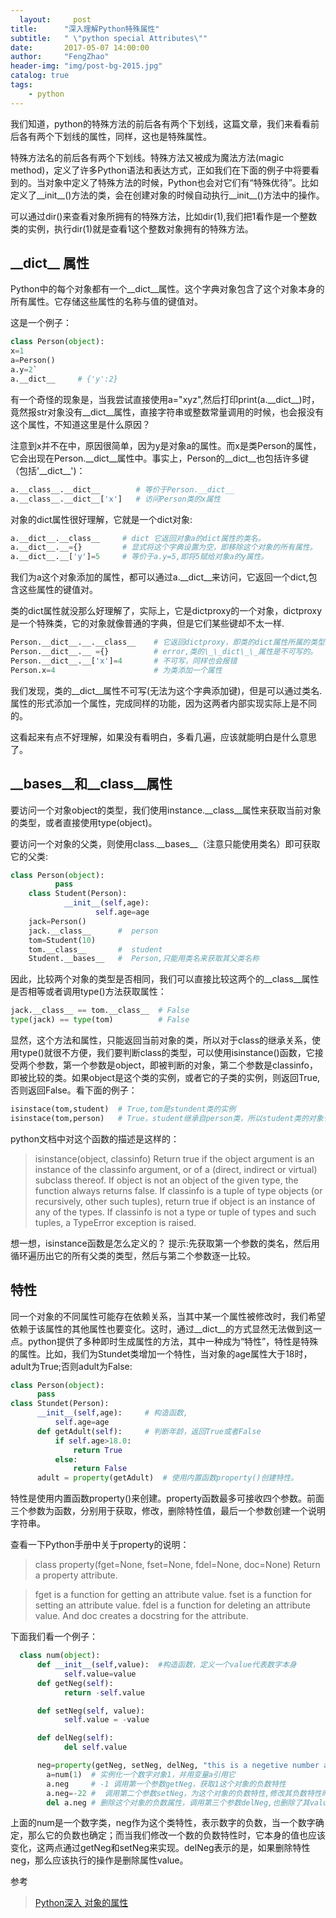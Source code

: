 ```yaml
---
  layout:     post
title:      "深入理解Python特殊属性"
subtitle:   " \"python special Attributes\""
date:       2017-05-07 14:00:00
author:     "FengZhao"
header-img: "img/post-bg-2015.jpg"
catalog: true
tags:
    - python
---
```



我们知道，python的特殊方法的前后各有两个下划线，这篇文章，我们来看看前后各有两个下划线的属性，同样，这也是特殊属性。

特殊方法名的前后各有两个下划线。特殊方法又被成为魔法方法(magic method)，定义了许多Python语法和表达方式，正如我们在下面的例子中将要看到的。当对象中定义了特殊方法的时候，Python也会对它们有“特殊优待”。比如定义了\_\_init\_\_()方法的类，会在创建对象的时候自动执行\_\_init\_\_()方法中的操作。

可以通过dir()来查看对象所拥有的特殊方法，比如dir(1),我们把1看作是一个整数类的实例，执行dir(1)就是查看1这个整数对象拥有的特殊方法。




## \_\_dict\_\_ 属性

  Python中的每个对象都有一个\_\_dict\_\_属性。这个字典对象包含了这个对象本身的所有属性。它存储这些属性的名称与值的键值对。

  这是一个例子：
```python
class Person(object):
x=1
a=Person()
a.y=2`  
a.__dict__     # {'y':2}
```

  有一个奇怪的现象是，当我尝试直接使用a="xyz",然后打印print(a.\_\_dict\_\_)时，竟然报str对象没有\_\_dict\_\_属性，直接字符串或整数常量调用的时候，也会报没有这个属性，不知道这里是什么原因？

  注意到x并不在中，原因很简单，因为y是对象a的属性。而x是类Person的属性，它会出现在Person.\_\_dict\_\_属性中。事实上，Person的\_\_dict\_\_也包括许多键（包括'\_\_dict\_\_')：

```python
a.__class__.__dict__        # 等价于Person.__dict__
a.__class__.__dict__['x']   # 访问Person类的x属性
```

  对象的dict属性很好理解，它就是一个dict对象:
```python
a.__dict__.__class__   	 # dict 它返回对象a的dict属性的类名。
a.__dict__.__={}  	     # 显式将这个字典设置为空，即移除这个对象的所有属性。
a.__dict__.__['y']=5     # 等价于a.y=5,即将5赋给对象a的y属性。
```
  我们为a这个对象添加的属性，都可以通过a.\_\_dict\_\_来访问，它返回一个dict,包含这些属性的键值对。

  类的dict属性就没那么好理解了，实际上，它是dictproxy的一个对象，dictproxy是一个特殊类，它的对象就像普通的字典，但是它们某些键却不太一样.

```python
Person.__dict__.__.__class__   	# 它返回dictproxy，即类的dict属性所属的类型。
Person.__dict__.__ ={}   		# error,类的\_\_dict\_\_属性是不可写的。
Person.__dict__.__['x']=4 	    # 不可写，同样也会报错
Person.x=4       				# 为类添加一个属性
```
  我们发现，类的\_\_dict\_\_属性不可写(无法为这个字典添加键)，但是可以通过类名.属性的形式添加一个属性，完成同样的功能，因为这两者内部实现实际上是不同的。

  这看起来有点不好理解，如果没有看明白，多看几遍，应该就能明白是什么意思了。




## \_\_bases\_\_和\_\_class\_\_属性

要访问一个对象object的类型，我们使用instance.\_\_class\_\_属性来获取当前对象的类型，或者直接使用type(object)。

要访问一个对象的父类，则使用class.\_\_bases\_\_（注意只能使用类名）即可获取它的父类:
```python
class Person(object):
          pass
    class Student(Person):
            __init__(self,age):
                   self.age=age
    jack=Person()
    jack.__class__      #  person        
    tom=Student(10)
    tom.__class__       #  student
    Student.__bases__   #  Person,只能用类名来获取其父类名称
```

因此，比较两个对象的类型是否相同，我们可以直接比较这两个的\_\_class\_\_属性是否相等或者调用type()方法获取属性：
```python
jack.__class__ == tom.__class__  # False
type(jack) == type(tom)          # False
```

显然，这个方法和属性，只能返回当前对象的类，所以对于class的继承关系，使用type()就很不方便，我们要判断class的类型，可以使用isinstance()函数，它接受两个参数，第一个参数是object，即被判断的对象，第二个参数是classinfo，即被比较的类。如果object是这个类的实例，或者它的子类的实例，则返回True,否则返回False。看下面的例子：
```python
isinstace(tom,student)  # True,tom是stundent类的实例  
isinstace(tom,person)   # True，student继承自person类，所以student类的对象也可以被看作是person类型
```

python文档中对这个函数的描述是这样的：

> isinstance(object, classinfo)
> Return true if the object argument is an instance of the classinfo argument, or of a (direct, indirect or virtual) subclass thereof. If object is not an object of the given type, the function always returns false. If classinfo is a tuple of type objects (or recursively, other such tuples), return true if object is an instance of any of the types. If classinfo is not a type or tuple of types and such tuples, a TypeError exception is raised.

想一想，isinstance函数是怎么定义的？ 提示:先获取第一个参数的类名，然后用循环遍历出它的所有父类的类型，然后与第二个参数逐一比较。

## 特性

同一个对象的不同属性可能存在依赖关系，当其中某一个属性被修改时，我们希望依赖于该属性的其他属性也要变化。这时，通过\_\_dict\_\_的方式显然无法做到这一点。python提供了多种即时生成属性的方法，其中一种成为“特性”，特性是特殊的属性。比如，我们为Stundet类增加一个特性，当对象的age属性大于18时，adult为True;否则adult为False:
```python
class Person(object):
      pass
class Stundet(Person):         
      __init__(self,age):     # 构造函数,
          self.age=age
      def getAdult(self):     # 判断年龄，返回True或者False        
          if self.age>18.0:
              return True
          else:
              return False
      adult = property(getAdult)  # 使用内置函数property()创建特性。
```

特性是使用内置函数property()来创建。property函数最多可接收四个参数。前面三个参数为函数，分别用于获取，修改，删除特性值，最后一个参数创建一个说明字符串。

查看一下Python手册中关于property的说明：
>class property(fget=None, fset=None, fdel=None, doc=None)
>Return a property attribute.

>fget is a function for getting an attribute value. fset is a function for setting an attribute value. fdel is a function for deleting an attribute value. And doc creates a docstring for the attribute.

下面我们看一个例子：
```python
  class num(object):
      def __init__(self,value):  #构造函数，定义一个value代表数字本身
            self.value=value
      def getNeg(self):
            return -self.value

      def setNeg(self, value):
            self.value = -value

      def delNeg(self):
            del self.value

      neg=property(getNeg, setNeg, delNeg, "this is a negetive number attribute")  #定义一个特性x接收四个函数，
        a=num(1)  # 实例化一个数字对象1，并用变量a引用它
        a.neg     # -1 调用第一个参数getNeg，获取1这个对象的负数特性
        a.neg=-22 #  调用第二个参数setNeg，为这个对象的负数特性,修改其负数特性时，也会修改其value。
        del a.neg # 删除这个对象的负数属性，调用第三个参数delNeg,也删除了其value属性。
```

上面的num是一个数字类，neg作为这个类特性，表示数字的负数，当一个数字确定，那么它的负数也确定；而当我们修改一个数的负数特性时，它本身的值也应该变化，这两点通过getNeg和setNeg来实现。delNeg表示的是，如果删除特性neg，那么应该执行的操作是删除属性value。











参考

>  [Python深入 对象的属性](http://www.cnblogs.com/vamei/archive/2012/12/11/2772448.html)

